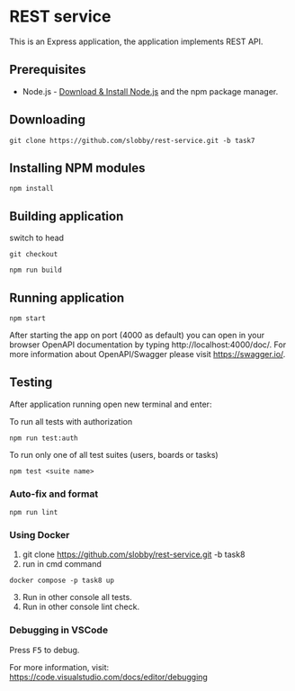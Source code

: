 # REST service

This is an Express application, the application implements REST API.

## Prerequisites

- Node.js - [Download & Install Node.js](https://nodejs.org/en/download/) and the npm package manager.

## Downloading

```
git clone https://github.com/slobby/rest-service.git -b task7
```

## Installing NPM modules

```
npm install
```

## Building application

switch to head

```
git checkout
```

```
npm run build
```

## Running application

```
npm start
```

After starting the app on port (4000 as default) you can open
in your browser OpenAPI documentation by typing http://localhost:4000/doc/.
For more information about OpenAPI/Swagger please visit https://swagger.io/.

## Testing

After application running open new terminal and enter:

To run all tests with authorization

```
npm run test:auth
```

To run only one of all test suites (users, boards or tasks)

```
npm test <suite name>
```

### Auto-fix and format

```
npm run lint
```

### Using Docker

1. git clone https://github.com/slobby/rest-service.git -b task8
2. run in cmd command

```
docker compose -p task8 up
```

3. Run in other console all tests.
4. Run in other console lint check.

### Debugging in VSCode

Press <kbd>F5</kbd> to debug.

For more information, visit: https://code.visualstudio.com/docs/editor/debugging
